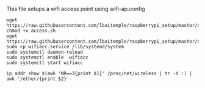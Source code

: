This file setups a wifi access point using wifi-ap.config



```
wget https://raw.githubusercontent.com/lbaitemple/raspberrypi_setup/master/startup/access.sh
chmod +x access.sh
wget https://raw.githubusercontent.com/lbaitemple/raspberrypi_setup/master/startup/wifiacc.service
sudo cp wifiacc.service /lib/systemd/system
sudo systemctl daemon-reload
sudo systemctl enable  wifiacc
sudo systemctl start wifiacc
```

```
ip addr show $(awk 'NR==3{print $1}' /proc/net/wireless | tr -d :) | awk '/ether/{print $2}'
```
